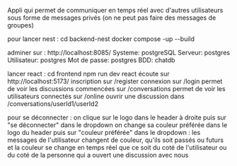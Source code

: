 Appli qui permet de communiquer en temps réel avec d'autres utilisateurs sous forme de messages privés (on ne peut pas faire des messages de groupes)

pour lancer nest :
cd backend-nest
docker compose -up --build

adminer sur : 
http://localhost:8085/
Systeme: postgreSQL
Serveur: postgres
Utilisateur: postgres
Mot de passe: postgres
BDD: chatdb

lancer react : 
cd frontend
npm run dev
react écoute sur http://localhost:5173/
inscription sur /register
connexion sur /login
permet de voir les discussions commencées sur /conversations
permet de voir les utilisateurs connectés sur /online
ouvrir une discussion dans /conversations/userId1/userId2

pour se déconnecter : on clique sur le logo dans le header à droite puis sur "se déconnecter" dans le dropdown
on change sa couleur préférée dans le logo du header puis sur "couleur préférée" dans le dropdown : les messages de l'utilisateur changent de couleur, qu'ils soit passés ou futurs et la couleur se change en temps réel que ce soit du coté de l'utilisateur ou du coté de la personne qui a ouvert une discussion avec nous
